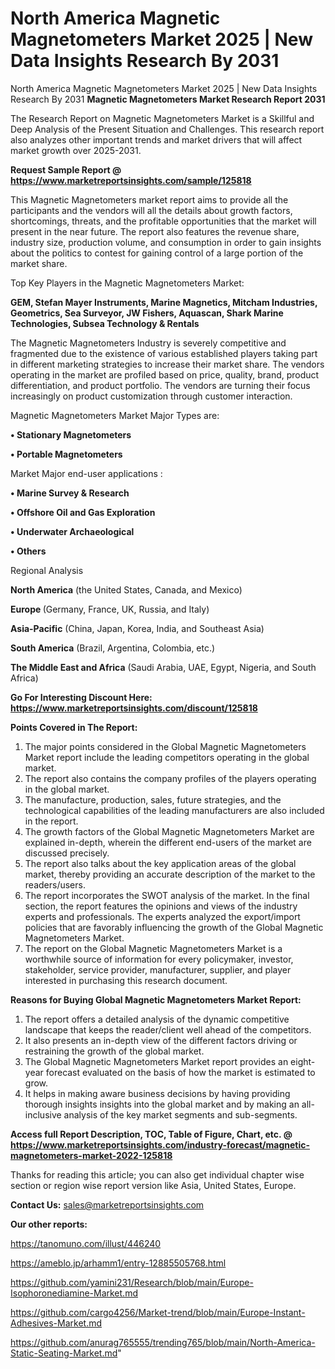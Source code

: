 # North America Magnetic Magnetometers Market 2025 | New Data Insights Research By 2031
North America Magnetic Magnetometers Market 2025 | New Data Insights Research By 2031
<strong>Magnetic Magnetometers Market Research Report 2031</strong>

The Research Report on Magnetic Magnetometers Market is a Skillful and Deep Analysis of the Present Situation and Challenges. This research report also analyzes other important trends and market drivers that will affect market growth over 2025-2031.

<strong>Request Sample Report @ <a href=https://www.marketreportsinsights.com/sample/125818>https://www.marketreportsinsights.com/sample/125818</a></strong>

This Magnetic Magnetometers market report aims to provide all the participants and the vendors will all the details about growth factors, shortcomings, threats, and the profitable opportunities that the market will present in the near future. The report also features the revenue share, industry size, production volume, and consumption in order to gain insights about the politics to contest for gaining control of a large portion of the market share.

Top Key Players in the Magnetic Magnetometers Market:

<strong>GEM, Stefan Mayer Instruments, Marine Magnetics, Mitcham Industries, Geometrics, Sea Surveyor, JW Fishers, Aquascan, Shark Marine Technologies, Subsea Technology & Rentals</strong>

The Magnetic Magnetometers Industry is severely competitive and fragmented due to the existence of various established players taking part in different marketing strategies to increase their market share. The vendors operating in the market are profiled based on price, quality, brand, product differentiation, and product portfolio. The vendors are turning their focus increasingly on product customization through customer interaction.

Magnetic Magnetometers Market Major Types are:

<strong>• Stationary Magnetometers

• Portable Magnetometers</strong>

Market Major end-user applications :

<strong>• Marine Survey & Research

• Offshore Oil and Gas Exploration

• Underwater Archaeological

• Others</strong>

Regional Analysis

</u><strong><b>North America</b></strong> (the United States, Canada, and Mexico)

<strong><b>Europe </b></strong>(Germany, France, UK, Russia, and Italy)

<strong><b>Asia-Pacific</b></strong> (China, Japan, Korea, India, and Southeast Asia)

<strong><b>South America</b></strong> (Brazil, Argentina, Colombia, etc.)

<strong><b>The Middle East and Africa</b></strong> (Saudi Arabia, UAE, Egypt, Nigeria, and South Africa)

<strong>Go For Interesting Discount Here: <a href=https://www.marketreportsinsights.com/discount/125818>https://www.marketreportsinsights.com/discount/125818</a></strong>

<strong>Points Covered in The Report:</strong>
<ol>
  <li>The major points considered in the Global Magnetic Magnetometers Market report include the leading competitors operating in the global market.</li>
  <li>The report also contains the company profiles of the players operating in the global market.</li>
  <li>The manufacture, production, sales, future strategies, and the technological capabilities of the leading manufacturers are also included in the report.</li>
  <li>The growth factors of the Global Magnetic Magnetometers Market are explained in-depth, wherein the different end-users of the market are discussed precisely.</li>
  <li>The report also talks about the key application areas of the global market, thereby providing an accurate description of the market to the readers/users.</li>
  <li>The report incorporates the SWOT analysis of the market. In the final section, the report features the opinions and views of the industry experts and professionals. The experts analyzed the export/import policies that are favorably influencing the growth of the Global Magnetic Magnetometers Market.</li>
  <li>The report on the Global Magnetic Magnetometers Market is a worthwhile source of information for every policymaker, investor, stakeholder, service provider, manufacturer, supplier, and player interested in purchasing this research document.</li>
</ol>
<strong>Reasons for Buying Global Magnetic Magnetometers Market Report:</strong>

<ol>
  <li>The report offers a detailed analysis of the dynamic competitive landscape that keeps the reader/client well ahead of the competitors.</li>
  <li>It also presents an in-depth view of the different factors driving or restraining the growth of the global market.</li>
  <li>The Global Magnetic Magnetometers Market report provides an eight-year forecast evaluated on the basis of how the market is estimated to grow.</li>
  <li>It helps in making aware business decisions by having providing thorough insights insights into the global market and by making an all-inclusive analysis of the key market segments and sub-segments.</li>
</ol>
<strong>Access full Report Description, TOC, Table of Figure, Chart, etc. @ <a href=https://www.marketreportsinsights.com/industry-forecast/magnetic-magnetometers-market-2022-125818>https://www.marketreportsinsights.com/industry-forecast/magnetic-magnetometers-market-2022-125818</a></strong>


Thanks for reading this article; you can also get individual chapter wise section or region wise report version like Asia, United States, Europe.

<strong>Contact Us:</strong>
sales@marketreportsinsights.com

<strong>Our other reports:</strong>

<a href=https://tanomuno.com/illust/446240>https://tanomuno.com/illust/446240</a>

<a href=https://ameblo.jp/arhamm1/entry-12885505768.html>https://ameblo.jp/arhamm1/entry-12885505768.html</a>

<a href=https://github.com/yamini231/Research/blob/main/Europe-Isophoronediamine-Market.md>https://github.com/yamini231/Research/blob/main/Europe-Isophoronediamine-Market.md</a>

<a href=https://github.com/cargo4256/Market-trend/blob/main/Europe-Instant-Adhesives-Market.md>https://github.com/cargo4256/Market-trend/blob/main/Europe-Instant-Adhesives-Market.md</a>

<a href=https://github.com/anurag765555/trending765/blob/main/North-America-Static-Seating-Market.md>https://github.com/anurag765555/trending765/blob/main/North-America-Static-Seating-Market.md</a>"
